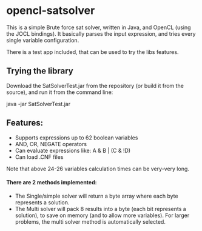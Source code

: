# opencl-satsolver

This is a simple Brute force sat solver, written in Java, and OpenCL (using the JOCL bindings). It basically parses the input expression, and tries every single variable configuration.

There is a test app included, that can be used to try the libs features.

## Trying the library

Download the SatSolverTest.jar from the repository (or build it from the source), and run it from the command line:

java -jar SatSolverTest.jar

## Features:
  * Supports expressions up to 62 boolean variables
  * AND, OR, NEGATE operators
  * Can evaluate expressions like: A & B | (C & !D)
  * Can load .CNF files

Note that above 24-26 variables calculation times can be very-very long.



#### There are 2 methods implemented:
 * The Single/simple solver will return a byte array where each byte represents a solution.
 * The Multi solver will pack 8 results into a byte (each bit represents a solution), to save on memory (and to allow more variables). 
For larger problems, the multi solver method is automatically selected.
